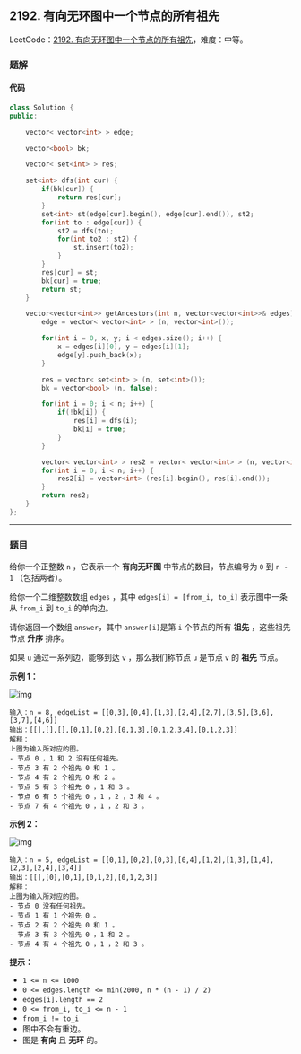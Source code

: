 ## 2192. 有向无环图中一个节点的所有祖先

LeetCode：[2192. 有向无环图中一个节点的所有祖先](https://leetcode.cn/problems/all-ancestors-of-a-node-in-a-directed-acyclic-graph/)，难度：中等。

### 题解

#### 代码

```c++
class Solution {
public:

    vector< vector<int> > edge;

    vector<bool> bk;

    vector< set<int> > res;

    set<int> dfs(int cur) {
        if(bk[cur]) {
            return res[cur];
        }
        set<int> st(edge[cur].begin(), edge[cur].end()), st2;
        for(int to : edge[cur]) {
            st2 = dfs(to);
            for(int to2 : st2) {
                st.insert(to2);
            }
        }
        res[cur] = st;
        bk[cur] = true;
        return st;
    }

    vector<vector<int>> getAncestors(int n, vector<vector<int>>& edges) {
        edge = vector< vector<int> > (n, vector<int>());

        for(int i = 0, x, y; i < edges.size(); i++) {
            x = edges[i][0], y = edges[i][1];
            edge[y].push_back(x);
        }

        res = vector< set<int> > (n, set<int>());
        bk = vector<bool> (n, false);

        for(int i = 0; i < n; i++) {
            if(!bk[i]) {
                res[i] = dfs(i);
                bk[i] = true;
            }
        }

        vector< vector<int> > res2 = vector< vector<int> > (n, vector<int>());
        for(int i = 0; i < n; i++) {
            res2[i] = vector<int> (res[i].begin(), res[i].end());
        }
        return res2;
    }
};
```



---



### 题目

给你一个正整数 `n` ，它表示一个 **有向无环图** 中节点的数目，节点编号为 `0` 到 `n - 1` （包括两者）。

给你一个二维整数数组 `edges` ，其中 `edges[i] = [from_i, to_i]` 表示图中一条从 `from_i` 到 `to_i` 的单向边。

请你返回一个数组 `answer`，其中 `answer[i]`是第 `i` 个节点的所有 **祖先** ，这些祖先节点 **升序** 排序。

如果 `u` 通过一系列边，能够到达 `v` ，那么我们称节点 `u` 是节点 `v` 的 **祖先** 节点。

 

**示例 1：**

![img](https://gitee.com/xwl66/leetcode/raw/master/image/2192-e1.png)

```
输入：n = 8, edgeList = [[0,3],[0,4],[1,3],[2,4],[2,7],[3,5],[3,6],[3,7],[4,6]]
输出：[[],[],[],[0,1],[0,2],[0,1,3],[0,1,2,3,4],[0,1,2,3]]
解释：
上图为输入所对应的图。
- 节点 0 ，1 和 2 没有任何祖先。
- 节点 3 有 2 个祖先 0 和 1 。
- 节点 4 有 2 个祖先 0 和 2 。
- 节点 5 有 3 个祖先 0 ，1 和 3 。
- 节点 6 有 5 个祖先 0 ，1 ，2 ，3 和 4 。
- 节点 7 有 4 个祖先 0 ，1 ，2 和 3 。
```

**示例 2：**

![img](https://gitee.com/xwl66/leetcode/raw/master/image/2192-e2.png)

```
输入：n = 5, edgeList = [[0,1],[0,2],[0,3],[0,4],[1,2],[1,3],[1,4],[2,3],[2,4],[3,4]]
输出：[[],[0],[0,1],[0,1,2],[0,1,2,3]]
解释：
上图为输入所对应的图。
- 节点 0 没有任何祖先。
- 节点 1 有 1 个祖先 0 。
- 节点 2 有 2 个祖先 0 和 1 。
- 节点 3 有 3 个祖先 0 ，1 和 2 。
- 节点 4 有 4 个祖先 0 ，1 ，2 和 3 。
```

 

**提示：**

- `1 <= n <= 1000`
- `0 <= edges.length <= min(2000, n * (n - 1) / 2)`
- `edges[i].length == 2`
- `0 <= from_i, to_i <= n - 1`
- `from_i != to_i`
- 图中不会有重边。
- 图是 **有向** 且 **无环** 的。


